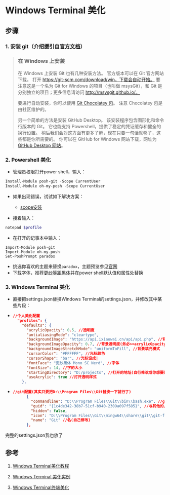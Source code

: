 # Windows Terminal 美化
## 步骤
### 1. 安装 git（介绍援引自[官方文档](https://git-scm.com/book/zh/v2/%E8%B5%B7%E6%AD%A5-%E5%AE%89%E8%A3%85-Git)）

> ### 在 Windows 上安装
>
> 在 Windows 上安装 Git 也有几种安装方法。 官方版本可以在 Git 官方网站下载。 打开 https://git-scm.com/download/win，下载会自动开始。 要注意这是一个名为 Git for Windows 的项目（也叫做 msysGit），和 Git 是分别独立的项目；更多信息请访问 http://msysgit.github.io/。
>
> 要进行自动安装，你可以使用 [Git Chocolatey 包](https://chocolatey.org/packages/git)。 注意 Chocolatey 包是由社区维护的。
>
> 另一个简单的方法是安装 GitHub Desktop。 该安装程序包含图形化和命令行版本的 Git。 它也能支持 Powershell，提供了稳定的凭证缓存和健全的换行设置。 稍后我们会对这方面有更多了解，现在只要一句话就够了，这些都是你所需要的。 你可以在 GitHub for Windows 网站下载，网址为 [GitHub Desktop 网站](https://desktop.github.com/)。

### 2. Powershell 美化

- 管理员权限打开power shell，输入：
```powershell
Install-Module posh-git -Scope CurrentUser
Install-Module oh-my-posh -Scope CurrentUser
```
- 如果出现错误，试试如下解决方案：
  - [scope安装](https://blog.csdn.net/luoyooi/article/details/102990113)
  
- 接着输入：

```powershell
notepad $profile
```
- 在打开的记事本中输入：
```poweshell
Import-Module posh-git
Import-Module oh-my-posh
Set-PoshPrompt paradox
```
- 挑选你喜欢的主题来替换`paradox`，主题预览参见[官网](https://ohmyposh.dev/docs/themes)
- 下载字体，推荐[更纱等距黑体](https://github.com/laishulu/Sarasa-Mono-SC-Nerd)并在power shell默认值和属性处替换
### 3. Windows Terminal 美化

- 直接把settings.json替换Windows Terminal的settings.json，并修改其中某些片段：

- ```json
  //个人美化配置
    "profiles": {
      "defaults": {
        "acrylicOpacity": 0.5, //透明度
        "antialiasingMode": "cleartype",
        "backgroundImage": "https://api.ixiaowai.cn/api/api.php", //背景图片地址(这个地址花里胡哨的)(也可以使用本地的图片，要绝对路径)
        "backgroundImageOpacity": 0.7, //背景透明度(务必>=acrylicOpacity,否则会有黑色框框)
        "backgroundImageStretchMode": "uniformToFill", //背景填充模式
        "cursorColor": "#FFFFFF", //光标颜色
        "cursorShape": "bar", //光标设成|
        "fontFace": "更纱黑体 Mono SC Nerd", //字体
        "fontSize": 14, //字的大小
        "startingDirectory": "D:/projects", //打开的地址(自行修改成你想要的)
        "useAcrylic": true //打开透明样式
      },
  ```
  
- ```json
  //git配置(其实只要把D:\\Program Files\\Git替换一下就行了)
        {
          "commandline": "D:\\Program Files\\Git\\bin\\bash.exe", //git起始位置(自己修改)
          "guid": "{1c4de342-38b7-51cf-b940-2309a097f585}", //与其他的几个不同就行(位数得一致)
          "hidden": false,
          "icon": "D:\\Program Files\\Git\\mingw64\\share\\git\\git-for-windows.ico", //图标位置(自己修改)
          "name": "Git" //名(自己修改)
        },
  ```

完整的settings.json我也放了

## 参考

1. [Windows Terminal美化教程](https://blog.csdn.net/zhouchen1998/article/details/107484782)

2. [Windows Terminal 美化实例](https://zhuanlan.zhihu.com/p/76436374)

3. [Windows Terminal终端美化](https://blog.csdn.net/anmin8888/article/details/109145824)
